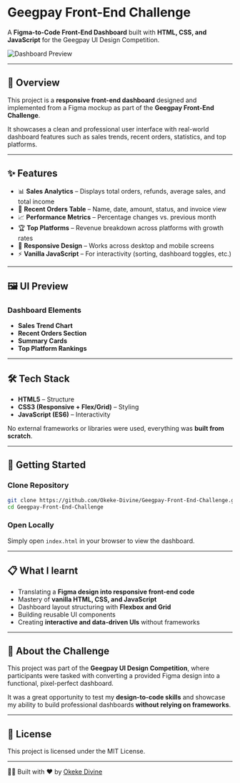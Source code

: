 # Geegpay Front-End Challenge

A **Figma-to-Code Front-End Dashboard** built with **HTML, CSS, and JavaScript** for the Geegpay UI Design Competition.

![Dashboard Preview](./assets/dashboard-preview.png)

---

## 📖 Overview
This project is a **responsive front-end dashboard** designed and implemented from a Figma mockup as part of the **Geegpay Front-End Challenge**.  

It showcases a clean and professional user interface with real-world dashboard features such as sales trends, recent orders, statistics, and top platforms.

---

## ✨ Features
- 📊 **Sales Analytics** – Displays total orders, refunds, average sales, and total income  
- 🛒 **Recent Orders Table** – Name, date, amount, status, and invoice view  
- 📈 **Performance Metrics** – Percentage changes vs. previous month  
- 🏆 **Top Platforms** – Revenue breakdown across platforms with growth rates  
- 🎨 **Responsive Design** – Works across desktop and mobile screens  
- ⚡ **Vanilla JavaScript** – For interactivity (sorting, dashboard toggles, etc.)  

---

## 🖼️ UI Preview

### Dashboard Elements
- **Sales Trend Chart**
- **Recent Orders Section**
- **Summary Cards**
- **Top Platform Rankings**

---

## 🛠️ Tech Stack
- **HTML5** – Structure  
- **CSS3 (Responsive + Flex/Grid)** – Styling  
- **JavaScript (ES6)** – Interactivity  

No external frameworks or libraries were used, everything was **built from scratch**.

---

## 🚀 Getting Started

### Clone Repository
```bash
git clone https://github.com/Okeke-Divine/Geegpay-Front-End-Challenge.git
cd Geegpay-Front-End-Challenge
```

### Open Locally
Simply open `index.html` in your browser to view the dashboard.

---

## 📋 What I learnt
- Translating a **Figma design into responsive front-end code**
- Mastery of **vanilla HTML, CSS, and JavaScript**
- Dashboard layout structuring with **Flexbox and Grid**
- Building reusable UI components
- Creating **interactive and data-driven UIs** without frameworks

---

## 🎯 About the Challenge
This project was part of the **Geegpay UI Design Competition**, where participants were tasked with converting a provided Figma design into a functional, pixel-perfect dashboard.  

It was a great opportunity to test my **design-to-code skills** and showcase my ability to build professional dashboards **without relying on frameworks**.

---

## 📄 License
This project is licensed under the MIT License.

---

👨‍💻 Built with ❤️ by [Okeke Divine](https://github.com/Okeke-Divine)
